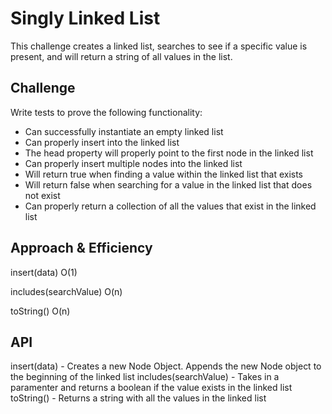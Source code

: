 # Singly Linked List

This challenge creates a linked list, searches to see if a specific value is present, and will return a string of all values in the list. 

## Challenge
Write tests to prove the following functionality:

* Can successfully instantiate an empty linked list
* Can properly insert into the linked list
* The head property will properly point to the first node in the linked list
* Can properly insert multiple nodes into the linked list
* Will return true when finding a value within the linked list that exists
* Will return false when searching for a value in the linked list that does not exist
* Can properly return a collection of all the values that exist in the linked list

## Approach & Efficiency
insert(data) O(1)

includes(searchValue) O(n)

toString() O(n)
## API

insert(data) - Creates a new Node Object. Appends the new Node object to the beginning of the linked list
includes(searchValue) - Takes in a paramenter and returns a boolean if the value exists in the linked list
toString() - Returns a string with all the values in the linked list